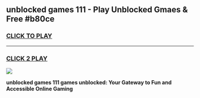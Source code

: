 
## unblocked games 111 - Play Unblocked Gmaes & Free #b80ce
<h3>
<a href="https://news.freeplayer.one?title=unblocked_games_111&ref=03M">CLICK TO PLAY</a></h3>
<hr>

<h3>
<a href="https://news.freeplayer.one?title=unblocked_games_111&ref=03M">CLICK 2 PLAY</a>
  
</h3>

<a href="https://news.freeplayer.one?title=unblocked_games_111&ref=03M"><img src="https://clearcache.store/games.png"></a>


**unblocked games 111 games unblocked: Your Gateway to Fun and Accessible Online Gaming**
